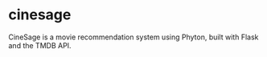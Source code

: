 # cinesage
CineSage is a movie recommendation system using Phyton, built with Flask and the TMDB API.
